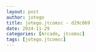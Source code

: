 ```yaml
---
layout: post
author: jotego
title: jotego.jtcomsc - d29c069
date: 2024-11-29
categories: [Arcade, jtcomsc]
tags: [jotego.jtcomsc]
---
```


